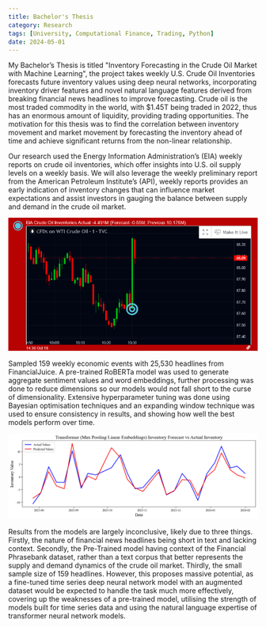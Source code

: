 ```yaml
---
title: Bachelor's Thesis
category: Research
tags: [University, Computational Finance, Trading, Python]
date: 2024-05-01
---
```


My Bachelor’s Thesis is titled "Inventory Forecasting in the Crude Oil Market with Machine Learning", the project takes weekly U.S. Crude Oil Inventories forecasts future inventory values using deep neural networks, incorporating inventory driver features and novel natural language features derived from breaking financial news headlines to improve forecasting. Crude oil is the most traded commodity in the world, with $1.45T being traded in 2022, thus has an enormous amount of liquidity, providing trading opportunities. The motivation for this thesis was to find the correlation between inventory movement and market movement by forecasting the inventory ahead of time and achieve significant returns from the non-linear relationship.

Our research used the Energy Information Administration’s (EIA) weekly reports on crude oil inventories, which offer insights into U.S. oil supply levels on a weekly basis. We will also leverage the weekly preliminary report from the American Petroleum Institute’s (API), weekly reports provides an early indication of inventory changes that can influence market expectations and assist investors in gauging the balance between supply and demand in the crude oil market.

![EIA Release Numbers & Market Movement on October 18th 2023.](../images/post-images/eia-release.png)

Sampled 159 weekly economic events with 25,530 headlines from FinancialJuice. A pre-trained RoBERTa model was used to generate aggregate sentiment values and word embeddings, further processing was done to reduce dimensions so our models would not fall short to the curse of dimensionality. Extensive hyperparameter tuning was done using Bayesian optimisation techniques and an expanding window technique was used to ensure consistency in results, and showing how well the best models perform over time.

![Transformer model results on test data, using max pooled embeddings passed through a linear layer.](../images/post-images/transformer-max-linear.png)

Results from the models are largely inconclusive, likely due to three things. Firstly, the nature of financial news headlines being short in text and lacking context. Secondly, the Pre-Trained model having context of the Financial Phrasebank dataset, rather than a text corpus that better represents the supply and demand dynamics of the crude oil market. Thirdly, the small sample size of 159 headlines. However, this proposes massive potential, as a fine-tuned time series deep neural network model with an augmented dataset would be expected to handle the task much more effectively, covering up the weaknesses of a pre-trained model, utilising the strength of models built for time series data and using the natural language expertise of transformer neural network models.